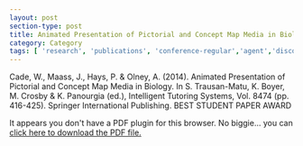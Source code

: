 ```yaml
---
layout: post
section-type: post
title: Animated Presentation of Pictorial and Concept Map Media in Biology
category: Category
tags: [ 'research', 'publications', 'conference-regular','agent','discourse','education','guru','its' ]
---
```

Cade, W., Maass, J., Hays, P. & Olney, A. (2014). Animated Presentation of Pictorial and Concept Map Media in Biology. In S. Trausan-Matu, K. Boyer, M. Crosby & K. Panourgia (ed.), Intelligent Tutoring Systems, Vol. 8474 (pp. 416-425). Springer International Publishing. BEST STUDENT PAPER AWARD 

<object data="https://umdrive.memphis.edu/aolney/public/publications/cade-its-2014.pdf" type="application/pdf" width="100%" height="600px">
 
  <p>It appears you don't have a PDF plugin for this browser.
  No biggie... you can <a href="https://umdrive.memphis.edu/aolney/public/publications/cade-its-2014.pdf">click here to
  download the PDF file.</a></p>
  
</object>
